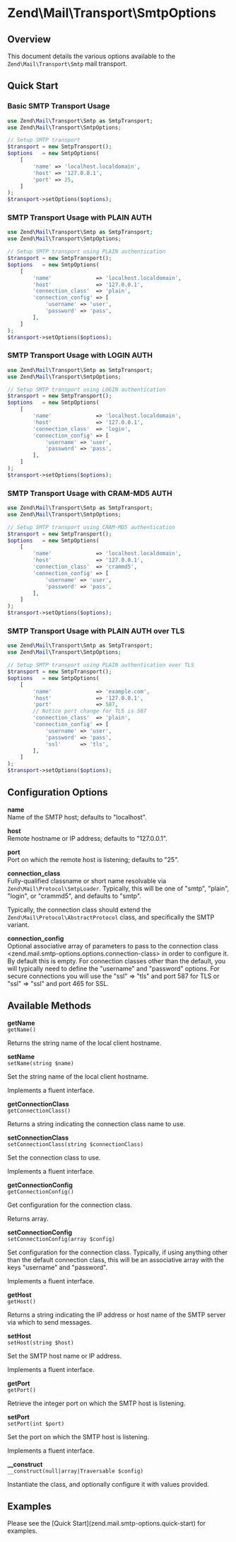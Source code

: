 # Zend\\Mail\\Transport\\SmtpOptions

## Overview

This document details the various options available to the `Zend\Mail\Transport\Smtp` mail
transport.

## Quick Start

### Basic SMTP Transport Usage

```php
use Zend\Mail\Transport\Smtp as SmtpTransport;
use Zend\Mail\Transport\SmtpOptions;

// Setup SMTP transport
$transport = new SmtpTransport();
$options   = new SmtpOptions(
    [
        'name' => 'localhost.localdomain',
        'host' => '127.0.0.1',
        'port' => 25,
    ]
);
$transport->setOptions($options);
```

### SMTP Transport Usage with PLAIN AUTH

```php
use Zend\Mail\Transport\Smtp as SmtpTransport;
use Zend\Mail\Transport\SmtpOptions;

// Setup SMTP transport using PLAIN authentication
$transport = new SmtpTransport();
$options   = new SmtpOptions(
    [
        'name'              => 'localhost.localdomain',
        'host'              => '127.0.0.1',
        'connection_class'  => 'plain',
        'connection_config' => [
            'username' => 'user',
            'password' => 'pass',
        ],
    ]
);
$transport->setOptions($options);
```

### SMTP Transport Usage with LOGIN AUTH

```php
use Zend\Mail\Transport\Smtp as SmtpTransport;
use Zend\Mail\Transport\SmtpOptions;

// Setup SMTP transport using LOGIN authentication
$transport = new SmtpTransport();
$options   = new SmtpOptions(
    [
        'name'              => 'localhost.localdomain',
        'host'              => '127.0.0.1',
        'connection_class'  => 'login',
        'connection_config' => [
            'username' => 'user',
            'password' => 'pass',
        ],
    ]
);
$transport->setOptions($options);
```

### SMTP Transport Usage with CRAM-MD5 AUTH

```php
use Zend\Mail\Transport\Smtp as SmtpTransport;
use Zend\Mail\Transport\SmtpOptions;

// Setup SMTP transport using CRAM-MD5 authentication
$transport = new SmtpTransport();
$options   = new SmtpOptions(
    [
        'name'              => 'localhost.localdomain',
        'host'              => '127.0.0.1',
        'connection_class'  => 'crammd5',
        'connection_config' => [
            'username' => 'user',
            'password' => 'pass',
        ],
    ]
);
$transport->setOptions($options);
```

### SMTP Transport Usage with PLAIN AUTH over TLS

```php
use Zend\Mail\Transport\Smtp as SmtpTransport;
use Zend\Mail\Transport\SmtpOptions;

// Setup SMTP transport using PLAIN authentication over TLS
$transport = new SmtpTransport();
$options   = new SmtpOptions(
    [
        'name'              => 'example.com',
        'host'              => '127.0.0.1',
        'port'              => 587,
        // Notice port change for TLS is 587
        'connection_class'  => 'plain',
        'connection_config' => [
            'username' => 'user',
            'password' => 'pass',
            'ssl'      => 'tls',
        ],
    ]
);
$transport->setOptions($options);
```

## Configuration Options

**name**  
Name of the SMTP host; defaults to "localhost".

<!-- -->

**host**  
Remote hostname or IP address; defaults to "127.0.0.1".

<!-- -->

**port**  
Port on which the remote host is listening; defaults to "25".

<!-- -->

**connection\_class**  
Fully-qualified classname or short name resolvable via `Zend\Mail\Protocol\SmtpLoader`. Typically,
this will be one of "smtp", "plain", "login", or "crammd5", and defaults to "smtp".

Typically, the connection class should extend the `Zend\Mail\Protocol\AbstractProtocol` class, and
specifically the SMTP variant.

<!-- -->

**connection\_config**  
Optional associative array of parameters to pass to the connection class
&lt;zend.mail.smtp-options.options.connection-class&gt; in order to configure it. By default this is
empty. For connection classes other than the default, you will typically need to define the
"username" and "password" options. For secure connections you will use the "ssl" =&gt; "tls" and
port 587 for TLS or "ssl" =&gt; "ssl" and port 465 for SSL.

## Available Methods

**getName**  
`getName()`

Returns the string name of the local client hostname.

<!-- -->

**setName**  
`setName(string $name)`

Set the string name of the local client hostname.

Implements a fluent interface.

<!-- -->

**getConnectionClass**  
`getConnectionClass()`

Returns a string indicating the connection class name to use.

<!-- -->

**setConnectionClass**  
`setConnectionClass(string $connectionClass)`

Set the connection class to use.

Implements a fluent interface.

<!-- -->

**getConnectionConfig**  
`getConnectionConfig()`

Get configuration for the connection class.

Returns array.

<!-- -->

**setConnectionConfig**  
`setConnectionConfig(array $config)`

Set configuration for the connection class. Typically, if using anything other than the default
connection class, this will be an associative array with the keys "username" and "password".

Implements a fluent interface.

<!-- -->

**getHost**  
`getHost()`

Returns a string indicating the IP address or host name of the SMTP server via which to send
messages.

<!-- -->

**setHost**  
`setHost(string $host)`

Set the SMTP host name or IP address.

Implements a fluent interface.

<!-- -->

**getPort**  
`getPort()`

Retrieve the integer port on which the SMTP host is listening.

<!-- -->

**setPort**  
`setPort(int $port)`

Set the port on which the SMTP host is listening.

Implements a fluent interface.

<!-- -->

**\_\_construct**  
`__construct(null|array|Traversable $config)`

Instantiate the class, and optionally configure it with values provided.

## Examples

Please see the \[Quick Start\](zend.mail.smtp-options.quick-start) for examples.
